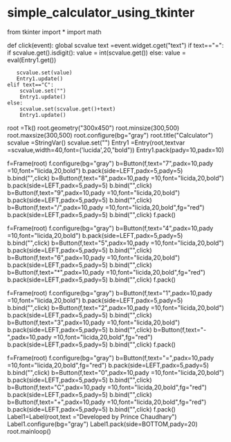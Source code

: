 # simple_calculator_using_tkinter
from tkinter import *
import math

def click(event):
    global scvalue
    text =event.widget.cget("text")
    if text=="=":
       if scvalue.get().isdigit():
           value = int(scvalue.get())
       else:
           value = eval(Entry1.get())

       scvalue.set(value)
       Entry1.update() 
    elif text=="C":
        scvalue.set("")
        Entry1.update()
    else:
        scvalue.set(scvalue.get()+text)
        Entry1.update()


root =Tk()
root.geometry("300x450")
root.minsize(300,500)
root.maxsize(300,500)
root.configure(bg="gray")
root.title("Calculator")
scvalue =StringVar()
scvalue.set("")
Entry1 =Entry(root,textvar =scvalue,width=40,font=('lucida',20,"bold"))
Entry1.pack(pady=10,padx=10)

f=Frame(root)
f.configure(bg="gray")
b=Button(f,text="7",padx=10,pady =10,font="licida,20,bold")
b.pack(side=LEFT,padx=5,pady=5)
b.bind("<Button-1>",click)
b=Button(f,text="8",padx=10,pady =10,font="licida,20,bold")
b.pack(side=LEFT,padx=5,pady=5)
b.bind("<Button-1>",click)
b=Button(f,text="9",padx=10,pady =10,font="licida,20,bold")
b.pack(side=LEFT,padx=5,pady=5)
b.bind("<Button-1>",click)
b=Button(f,text="/",padx=10,pady =10,font="licida,20,bold",fg="red")
b.pack(side=LEFT,padx=5,pady=5)
b.bind("<Button-1>",click)
f.pack()


f=Frame(root)
f.configure(bg="gray")
b=Button(f,text="4",padx=10,pady =10,font="licida,20,bold")
b.pack(side=LEFT,padx=5,pady=5)
b.bind("<Button-1>",click)
b=Button(f,text="5",padx=10,pady =10,font="licida,20,bold")
b.pack(side=LEFT,padx=5,pady=5)
b.bind("<Button-1>",click)
b=Button(f,text="6",padx=10,pady =10,font="licida,20,bold")
b.pack(side=LEFT,padx=5,pady=5)
b.bind("<Button-1>",click)
b=Button(f,text="*",padx=10,pady =10,font="licida,20,bold",fg="red")
b.pack(side=LEFT,padx=5,pady=5)
b.bind("<Button-1>",click)
f.pack()

f=Frame(root)
f.configure(bg="gray")
b=Button(f,text="1",padx=10,pady =10,font="licida,20,bold")
b.pack(side=LEFT,padx=5,pady=5)
b.bind("<Button-1>",click)
b=Button(f,text="2",padx=10,pady =10,font="licida,20,bold")
b.pack(side=LEFT,padx=5,pady=5)
b.bind("<Button-1>",click)
b=Button(f,text="3",padx=10,pady =10,font="licida,20,bold")
b.pack(side=LEFT,padx=5,pady=5)
b.bind("<Button-1>",click)
b=Button(f,text="-",padx=10,pady =10,font="licida,20,bold",fg="red")
b.pack(side=LEFT,padx=5,pady=5)
b.bind("<Button-1>",click)
f.pack()


f=Frame(root)
f.configure(bg="gray")
b=Button(f,text="=",padx=10,pady =10,font="licida,20,bold",fg="red")
b.pack(side=LEFT,padx=5,pady=5)
b.bind("<Button-1>",click)
b=Button(f,text="0",padx=10,pady =10,font="licida,20,bold")
b.pack(side=LEFT,padx=5,pady=5)
b.bind("<Button-1>",click)
b=Button(f,text="C",padx=10,pady =10,font="licida,20,bold",fg="red")
b.pack(side=LEFT,padx=5,pady=5)
b.bind("<Button-1>",click)
b=Button(f,text="+",padx=10,pady =10,font="licida,20,bold",fg="red")
b.pack(side=LEFT,padx=5,pady=5)
b.bind("<Button-1>",click)
f.pack()
Label1=Label(root,text ="Developed by Prince Chaudhary")
Label1.configure(bg="gray")
Label1.pack(side=BOTTOM,pady=20)
root.mainloop()
